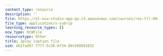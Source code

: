 ```yaml
---
content_type: resource
description: ''
file: https://ol-ocw-studio-app-qa.s3.amazonaws.com/courses/res-tll-004-stem-concept-videos-fall-2013/eb1fad9777775c26bf3489c560581632_IOcrHOc23N4.vtt
file_type: application/x-subrip
learning_resource_types: []
ocw_type: OCWFile
resourcetype: Other
title: 3play caption file
uid: eb1fad97-7777-5c26-bf34-89c560581632
---
```

